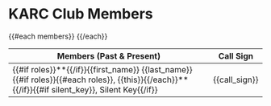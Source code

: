 # KARC Club Members

<table class="table table-striped table-bordered table-hover table-condensed">
  <thead>
    <tr>
      <th>Members (Past & Present)</th>
      <th>Call Sign</th>
    </tr>
  </thead>
  <tbody>
    {{#each members}}
    <tr>
      <td>
        {{#if roles}}**{{/if}}{{first_name}} {{last_name}}{{#if roles}}{{#each roles}}, {{this}}{{/each}}**{{/if}}{{#if silent_key}}, Silent Key{{/if}}
      </td>
      <td>{{call_sign}}</td>
    </tr>
    {{/each}}
  </tbody>
</table>
